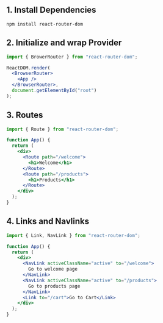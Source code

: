 ## 1. Install Dependencies

```
npm install react-router-dom
```

## 2. Initialize and wrap Provider

```jsx
import { BrowerRouter } from "react-router-dom";

ReactDOM.render(
  <BrowserRouter>
    <App />
  </BrowserRouter>,
  document.getElementById("root")
);
```

## 3. Routes

```jsx
import { Route } from "react-router-dom";

function App() {
  return (
    <div>
      <Route path="/welcome">
        <h1>Welcome</h1>
      </Route>
      <Route path="/products">
        <h1>Products</h1>
      </Route>
    </div>
  );
}
```

## 4. Links and Navlinks

```jsx
import { Link, NavLink } from "react-router-dom";

function App() {
  return (
    <div>
      <NavLink activeClassName="active" to="/welcome">
        Go to welcome page
      </NavLink>
      <NavLink activeClassName="active" to="/products">
        Go to products page
      </NavLink>
      <Link to="/cart">Go to Cart</Link>
    </div>
  );
}
```
